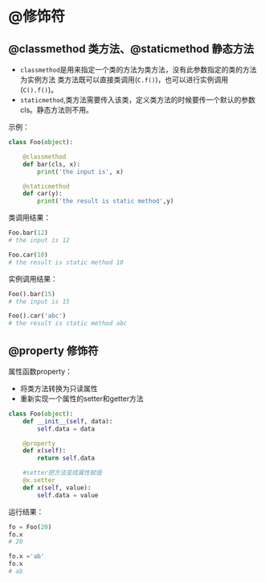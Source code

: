 # @修饰符

## @classmethod 类方法、@staticmethod 静态方法
- `classmethod`是用来指定一个类的方法为类方法，没有此参数指定的类的方法为实例方法
类方法既可以直接类调用(`C.f()`)，也可以进行实例调用(`C().f()`)。
- `staticmethod`,类方法需要传入该类，定义类方法的时候要传一个默认的参数cls。静态方法则不用。

示例：
```python
class Foo(object):

    @classmethod
    def bar(cls, x):
        print('the input is', x)

    @staticmethod
    def car(y):
        print('the result is static method',y)

```
类调用结果：
```python
Foo.bar(12)
# the input is 12

Foo.car(10)
# the result is static method 10
```
实例调用结果：
```python
Foo().bar(15)
# the input is 15

Foo().car('abc')
# the result is static method abc
```


## @property 修饰符
属性函数property：
- 将类方法转换为只读属性
- 重新实现一个属性的setter和getter方法

```python
class Foo(object):
    def __init__(self, data):
        self.data = data

    @property
    def x(self):
        return self.data

    #setter把方法变成属性赋值
    @x.setter
    def x(self, value):
        self.data = value
```   

运行结果：
```python
fo = Foo(20)
fo.x
# 20

fo.x ='ab'
fo.x
# ab
```
